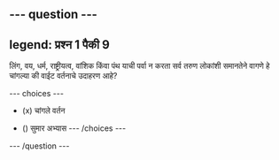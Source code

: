 --- question ---
---
legend: प्रश्न 1 पैकी 9
---

लिंग, वय, धर्म, राष्ट्रीयत्व, वांशिक किंवा पंथ याची पर्वा न करता सर्व तरुण लोकांशी समानतेने वागणे हे चांगल्या की वाईट वर्तनाचे उदाहरण आहे?

--- choices ---
- (x) चांगले वर्तन

- () सुमार अभ्यास --- /choices ---

--- /question ---
